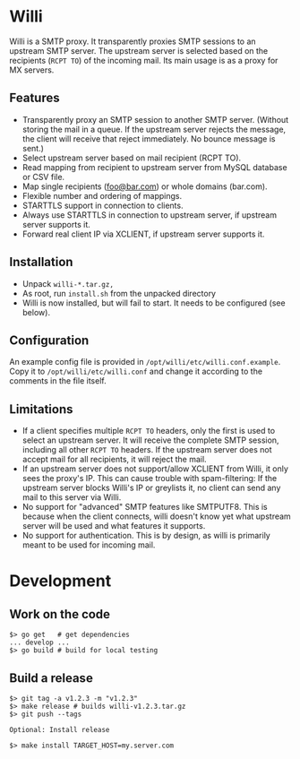 # Willi

Willi is a SMTP proxy. It transparently proxies SMTP sessions to an upstream SMTP server. The upstream server is selected based on the recipients (`RCPT TO`) of the incoming mail. Its main usage is as a proxy for MX servers.

## Features

* Transparently proxy an SMTP session to another SMTP server. (Without storing the mail in a queue. If the upstream server rejects the message, the client will receive that reject immediately. No bounce message is sent.)
* Select upstream server based on mail recipient (RCPT TO).
* Read mapping from recipient to upstream server from MySQL database or CSV file.
* Map single recipients (foo@bar.com) or whole domains (bar.com).
* Flexible number and ordering of mappings.
* STARTTLS support in connection to clients.
* Always use STARTTLS in connection to upstream server, if upstream server supports it.
* Forward real client IP via XCLIENT, if upstream server supports it.

## Installation

* Unpack `willi-*.tar.gz,`
* As root, run `install.sh` from the unpacked directory
* Willi is now installed, but will fail to start. It needs to be configured (see below).

## Configuration

An example config file is provided in `/opt/willi/etc/willi.conf.example`. Copy it to `/opt/willi/etc/willi.conf` and change it according to the comments in the file itself.

## Limitations

* If a client specifies multiple `RCPT TO` headers, only the first is used to select an upstream server. It will receive the complete SMTP session, including all other `RCPT TO` headers. If the upstream server does not accept mail for all recipients, it will reject the mail.
* If an upstream server does not support/allow XCLIENT from Willi, it only sees the proxy's IP. This can cause trouble with spam-filtering: If the upstream server blocks Willi's IP or greylists it, no client can send any mail to this server via Willi.
* No support for "advanced" SMTP features like SMTPUTF8. This is because when the client connects, willi doesn't know yet what upstream server will be used and what features it supports.
* No support for authentication. This is by design, as willi is primarily meant to be used for incoming mail.

# Development

## Work on the code

```
$> go get   # get dependencies
... develop ...
$> go build # build for local testing
```

## Build a release

```
$> git tag -a v1.2.3 -m "v1.2.3"
$> make release # builds willi-v1.2.3.tar.gz
$> git push --tags

Optional: Install release

$> make install TARGET_HOST=my.server.com
```
